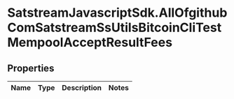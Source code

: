 # SatstreamJavascriptSdk.AllOfgithubComSatstreamSsUtilsBitcoinCliTestMempoolAcceptResultFees

## Properties
Name | Type | Description | Notes
------------ | ------------- | ------------- | -------------
